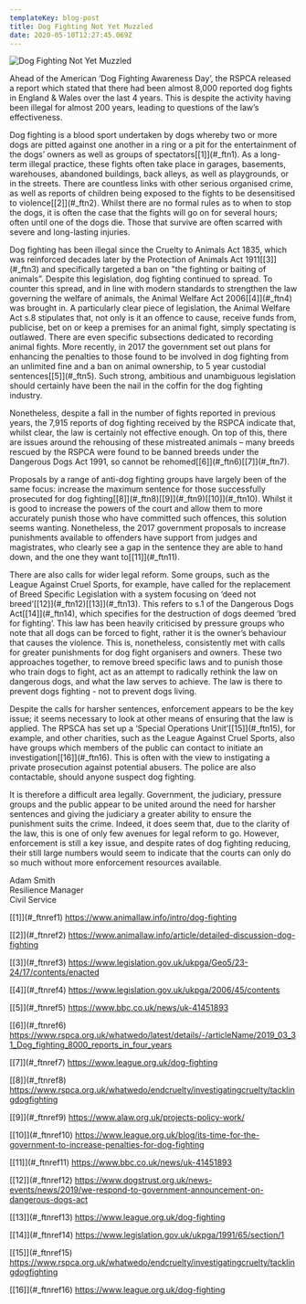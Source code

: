 ```yaml
---
templateKey: blog-post
title: Dog Fighting Not Yet Muzzled
date: 2020-05-10T12:27:45.069Z
---
```

![](/img/blog-post-may-10.png "Dog Fighting Not Yet Muzzled")

<!--StartFragment-->



Ahead of the American ‘Dog Fighting Awareness Day’, the RSPCA released a report which stated that there had been almost 8,000 reported dog fights in England & Wales over the last 4 years. This is despite the activity having been illegal for almost 200 years, leading to questions of the law’s effectiveness.

Dog fighting is a blood sport undertaken by dogs whereby two or more dogs are pitted against one another in a ring or a pit for the entertainment of the dogs’ owners as well as groups of spectators[\[1]](#_ftn1). As a long-term illegal practice, these fights often take place in garages, basements, warehouses, abandoned buildings, back alleys, as well as playgrounds, or in the streets. There are countless links with other serious organised crime, as well as reports of children being exposed to the fights to be desensitised to violence[\[2]](#_ftn2). Whilst there are no formal rules as to when to stop the dogs, it is often the case that the fights will go on for several hours; often until one of the dogs die. Those that survive are often scarred with severe and long-lasting injuries.

Dog fighting has been illegal since the Cruelty to Animals Act 1835, which was reinforced decades later by the Protection of Animals Act 1911[\[3]](#_ftn3) and specifically targeted a ban on "the fighting or baiting of animals”. Despite this legislation, dog fighting continued to spread. To counter this spread, and in line with modern standards to strengthen the law governing the welfare of animals, the Animal Welfare Act 2006[\[4]](#_ftn4) was brought in. A particularly clear piece of legislation, the Animal Welfare Act s.8 stipulates that, not only is it an offence to cause, receive funds from, publicise, bet on or keep a premises for an animal fight, simply spectating is outlawed. There are even specific subsections dedicated to recording animal fights. More recently, in 2017 the government set out plans for enhancing the penalties to those found to be involved in dog fighting from an unlimited fine and a ban on animal ownership, to 5 year custodial sentences[\[5]](#_ftn5). Such strong, ambitious and unambiguous legislation should certainly have been the nail in the coffin for the dog fighting industry.

Nonetheless, despite a fall in the number of fights reported in previous years, the 7,915 reports of dog fighting received by the RSPCA indicate that, whilst clear, the law is certainly not effective enough. On top of this, there are issues around the rehousing of these mistreated animals – many breeds rescued by the RSPCA were found to be banned breeds under the Dangerous Dogs Act 1991, so cannot be rehomed[\[6]](#_ftn6)[\[7]](#_ftn7).

Proposals by a range of anti-dog fighting groups have largely been of the same focus: increase the maximum sentence for those successfully prosecuted for dog fighting[\[8]](#_ftn8)[\[9]](#_ftn9)[\[10]](#_ftn10). Whilst it is good to increase the powers of the court and allow them to more accurately punish those who have committed such offences, this solution seems wanting. Nonetheless, the 2017 government proposals to increase punishments available to offenders have support from judges and magistrates, who clearly see a gap in the sentence they are able to hand down, and the one they want to[\[11]](#_ftn11).

There are also calls for wider legal reform. Some groups, such as the League Against Cruel Sports, for example, have called for the replacement of Breed Specific Legislation with a system focusing on ‘deed not breed’[\[12]](#_ftn12)[\[13]](#_ftn13). This refers to s.1 of the Dangerous Dogs Act[\[14]](#_ftn14), which specifies for the destruction of dogs deemed ‘bred for fighting’. This law has been heavily criticised by pressure groups who note that all dogs can be forced to fight, rather it is the owner’s behaviour that causes the violence. This is, nonetheless, consistently met with calls for greater punishments for dog fight organisers and owners. These two approaches together, to remove breed specific laws and to punish those who train dogs to fight, act as an attempt to radically rethink the law on dangerous dogs, and what the law serves to achieve. The law is there to prevent dogs fighting - not to prevent dogs living.

Despite the calls for harsher sentences, enforcement appears to be the key issue; it seems necessary to look at other means of ensuring that the law is applied. The RPSCA has set up a ‘Special Operations Unit’[\[15]](#_ftn15), for example, and other charities, such as the League Against Cruel Sports, also have groups which members of the public can contact to initiate an investigation[\[16]](#_ftn16). This is often with the view to instigating a private prosecution against potential abusers. The police are also contactable, should anyone suspect dog fighting.

It is therefore a difficult area legally. Government, the judiciary, pressure groups and the public appear to be united around the need for harsher sentences and giving the judiciary a greater ability to ensure the punishment suits the crime. Indeed, it does seem that, due to the clarity of the law, this is one of only few avenues for legal reform to go. However, enforcement is still a key issue, and despite rates of dog fighting reducing, their still large numbers would seem to indicate that the courts can only do so much without more enforcement resources available.

Adam Smith\
Resilience Manager\
Civil Service

[\[1]](#_ftnref1) <https://www.animallaw.info/intro/dog-fighting>

[\[2]](#_ftnref2) <https://www.animallaw.info/article/detailed-discussion-dog-fighting>

[\[3]](#_ftnref3) <https://www.legislation.gov.uk/ukpga/Geo5/23-24/17/contents/enacted>

[\[4]](#_ftnref4) <https://www.legislation.gov.uk/ukpga/2006/45/contents>

[\[5]](#_ftnref5) <https://www.bbc.co.uk/news/uk-41451893>

[\[6]](#_ftnref6) <https://www.rspca.org.uk/whatwedo/latest/details/-/articleName/2019_03_31_Dog_fighting_8000_reports_in_four_years>

[\[7]](#_ftnref7) <https://www.league.org.uk/dog-fighting>

[\[8]](#_ftnref8) <https://www.rspca.org.uk/whatwedo/endcruelty/investigatingcruelty/tacklingdogfighting>

[\[9]](#_ftnref9) <https://www.alaw.org.uk/projects-policy-work/>

[\[10]](#_ftnref10) <https://www.league.org.uk/blog/its-time-for-the-government-to-increase-penalties-for-dog-fighting>

[\[11]](#_ftnref11) <https://www.bbc.co.uk/news/uk-41451893>

[\[12]](#_ftnref12) <https://www.dogstrust.org.uk/news-events/news/2019/we-respond-to-government-announcement-on-dangerous-dogs-act>

[\[13]](#_ftnref13) <https://www.league.org.uk/dog-fighting>

[\[14]](#_ftnref14) <https://www.legislation.gov.uk/ukpga/1991/65/section/1>

[\[15]](#_ftnref15) <https://www.rspca.org.uk/whatwedo/endcruelty/investigatingcruelty/tacklingdogfighting>

[\[16]](#_ftnref16) <https://www.league.org.uk/dog-fighting>

<!--EndFragment-->